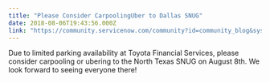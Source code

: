 ```yaml
---
title: "Please Consider CarpoolingUber to Dallas SNUG"
date: 2018-08-06T19:43:56.000Z
link: "https://community.servicenow.com/community?id=community_blog&sys_id=ee84b84ddb3f9f405129a851ca96191e"
---
```

<p>Due to limited parking availability at Toyota Financial Services, please consider carpooling or ubering to the North Texas SNUG on August 8th. We look forward to seeing everyone there!</p>